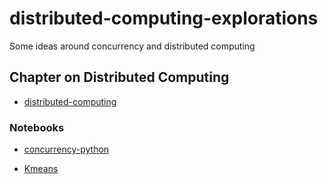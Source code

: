# distributed-computing-explorations
Some ideas around concurrency and distributed computing


## Chapter on Distributed Computing

* [distributed-computing](https://paiml.com/docs/home/books/cloud-computing-for-data/chapter04-distributed-computing/)

### Notebooks
* [concurrency-python](https://github.com/noahgift/distributed-computing-explorations/blob/main/Concurrency_Python.ipynb)


* [Kmeans](https://github.com/noahgift/kmeans-exploration)
